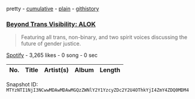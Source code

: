 pretty - [cumulative](/playlists/cumulative/37i9dQZF1DX21ildQwVt4b.md) - [plain](/playlists/plain/37i9dQZF1DX21ildQwVt4b) - [githistory](https://github.githistory.xyz/mackorone/spotify-playlist-archive/blob/main/playlists/plain/37i9dQZF1DX21ildQwVt4b)

### [Beyond Trans Visibility: ALOK](https://open.spotify.com/playlist/37i9dQZF1DX21ildQwVt4b)

> Featuring all trans, non\-binary, and two spirit voices discussing the future of gender justice.

[Spotify](https://open.spotify.com/user/spotify) - 3,265 likes - 0 song - 0 sec

| No. | Title | Artist(s) | Album | Length |
|---|---|---|---|---|

Snapshot ID: `MTYzNTI1NjI3NCwwMDAwMDAwMGQzZWNlY2Y1YzcyZDc2Y2U4OThkYjI4ZmY4ZDQ0MDM4`
